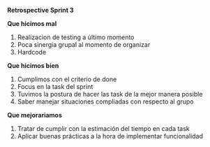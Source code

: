 **Retrospective Sprint 3**

**Que hicimos mal**
1. Realizacion de testing a último momento
2. Poca sinergia grupal al momento de organizar
3. Hardcode

**Que hicimos bien**

1. Cumplimos con el criterio de done
2. Focus en la task del sprint
3. Tuvimos la postura de hacer las task de la mejor manera posible
4. Saber manejar situaciones compliadas con respecto al grupo

**Que mejorariamos**

1. Tratar de cumplir con la estimación del tiempo en cada task
2. Aplicar buenas prácticas a la hora de implementar funcionalidad
